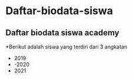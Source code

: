 Daftar-biodata-siswa
==
Daftar biodata siswa academy
--
*Berikut adalah siswa yang terdiri dari 3 angkatan
- 2019
- -2020
- 2021
